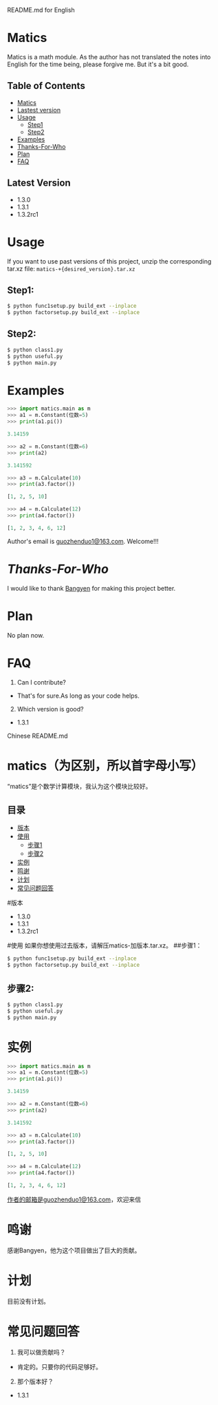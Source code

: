 README.md for English
# Matics
Matics is a math module. As the author has not translated the notes into English for the time being, please forgive me. But it's a bit good.

## Table of Contents
- [Matics](#Matics)
- [Lastest version](#Lastest-version)
- [Usage](#Usage)
  - [Step1](##Step1)
  - [Step2](##Step2)
- [Examples](#Examples)
- [Thanks-For-Who](#Thanks-For-Who)
- [Plan](#Plan)
- [FAQ](#FAQ)

## Latest Version
- 1.3.0
- 1.3.1
- 1.3.2rc1

# Usage
If you want to use past versions of this project, unzip the corresponding tar.xz file: `matics-+{desired_version}.tar.xz`

## Step1:
```bash
$ python func1setup.py build_ext --inplace
$ python factorsetup.py build_ext --inplace
```

## Step2:
```bash
$ python class1.py
$ python useful.py
$ python main.py
```

# Examples
```python
>>> import matics.main as m 
>>> a1 = m.Constant(位数=5)
>>> print(a1.pi())

3.14159

>>> a2 = m.Constant(位数=6)
>>> print(a2)

3.141592

>>> a3 = m.Calculate(10)
>>> print(a3.factor())

[1, 2, 5, 10]

>>> a4 = m.Calculate(12)
>>> print(a4.factor())

[1, 2, 3, 4, 6, 12]
```
Author's email is [guozhenduo1@163.com](mailto:guozhenduo1@163.com). Welcome!!!

# *Thanks-For-Who*
I would like to thank [Bangyen](https://github.com/bangyen) for making this project better.
# Plan
No plan now.
# **FAQ**

1. Can I contribute?

 - That's for sure.As long as your code helps.

2. Which version is good?

 - 1.3.1


Chinese README.md

# matics（为区别，所以首字母小写）
“matics”是个数学计算模块，我认为这个模块比较好。

## 目录
- [版本](#版本)
- [使用](#使用)
  - [步骤1](##步骤1)
  - [步骤2](##步骤2)
- [实例](#实例)
- [鸣谢](#鸣谢)
- [计划](#计划)
- [常见问题回答](#常见问题回答)

#版本
 - 1.3.0
 - 1.3.1
 - 1.3.2rc1

#使用
如果你想使用过去版本，请解压matics-加版本.tar.xz。
 ##步骤1：
```bash
$ python func1setup.py build_ext --inplace
$ python factorsetup.py build_ext --inplace
```

## 步骤2:
```bash
$ python class1.py
$ python useful.py
$ python main.py
```
 # 实例
```python
>>> import matics.main as m 
>>> a1 = m.Constant(位数=5)
>>> print(a1.pi())

3.14159

>>> a2 = m.Constant(位数=6)
>>> print(a2)

3.141592

>>> a3 = m.Calculate(10)
>>> print(a3.factor())

[1, 2, 5, 10]

>>> a4 = m.Calculate(12)
>>> print(a4.factor())

[1, 2, 3, 4, 6, 12]
```
作者的邮箱是guozhenduo1@163.com，欢迎来信

# 鸣谢
感谢Bangyen，他为这个项目做出了巨大的贡献。

# 计划
目前没有计划。

# 常见问题回答

1. 我可以做贡献吗？
 - 肯定的。只要你的代码足够好。
2. 那个版本好？
 - 1.3.1
